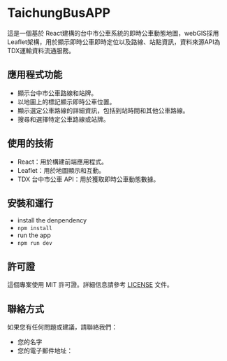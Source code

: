 # TaichungBusAPP
這是一個基於 React建構的台中市公車系統的即時公車動態地圖，webGIS採用Leaflet架構，用於顯示即時公車即時定位以及路線、站點資訊，資料來源API為TDX運輸資料流通服務。

## 應用程式功能

- 顯示台中市公車路線和站牌。
- 以地圖上的標記顯示即時公車位置。
- 顯示選定公車路線的詳細資訊，包括到站時間和其他公車路線。
- 搜尋和選擇特定公車路線或站牌。

## 使用的技術

- React：用於構建前端應用程式。
- Leaflet：用於地圖顯示和互動。
- TDX 台中市公車 API：用於獲取即時公車動態數據。

## 安裝和運行
- install the denpendency
- `npm install`
- run the app
- `npm run dev`

## 許可證

這個專案使用 MIT 許可證。詳細信息請參考 [LICENSE](LICENSE) 文件。

## 聯絡方式

如果您有任何問題或建議，請聯絡我們：

- 您的名字
- 您的電子郵件地址：
